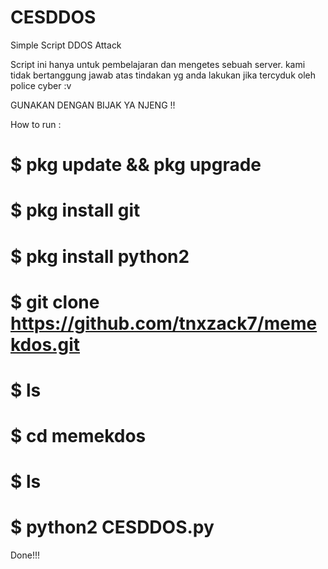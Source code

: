 # CESDDOS
Simple Script DDOS Attack

Script ini hanya untuk pembelajaran dan mengetes sebuah server.
kami tidak bertanggung jawab atas tindakan yg anda lakukan jika tercyduk oleh police cyber :v

GUNAKAN DENGAN BIJAK YA NJENG !!

How to run :

# $ pkg update && pkg upgrade

# $ pkg install git

# $ pkg install python2

# $ git clone https://github.com/tnxzack7/memekdos.git

# $ ls

# $ cd memekdos

# $ ls

# $ python2 CESDDOS.py

Done!!!
